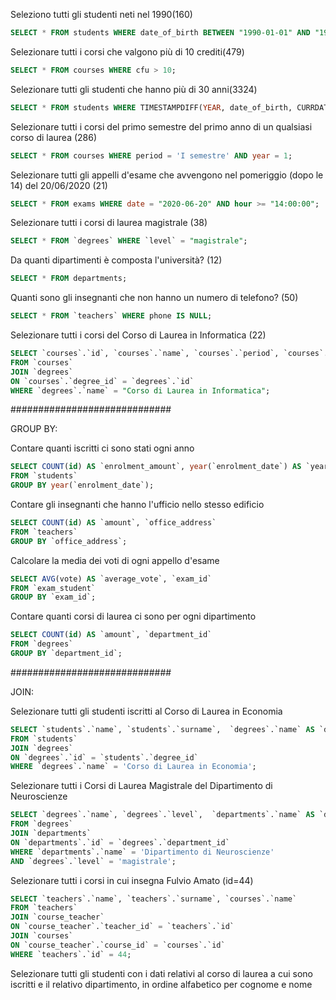 Seleziono tutti gli studenti neti nel 1990(160)
```sql
SELECT * FROM students WHERE date_of_birth BETWEEN "1990-01-01" AND "1990-12-31";
```

Selezionare tutti i corsi che valgono più di 10 crediti(479)
```sql
SELECT * FROM courses WHERE cfu > 10;
```

Selezionare tutti gli studenti che hanno più di 30 anni(3324)
```sql
SELECT * FROM students WHERE TIMESTAMPDIFF(YEAR, date_of_birth, CURRDATE()) > 30;
```

Selezionare tutti i corsi del primo semestre del primo anno di un qualsiasi corso di laurea (286)
```sql
SELECT * FROM courses WHERE period = 'I semestre' AND year = 1;
```

Selezionare tutti gli appelli d'esame che avvengono nel pomeriggio (dopo le 14) del 20/06/2020 (21)
```sql
SELECT * FROM exams WHERE date = "2020-06-20" AND hour >= "14:00:00";
```

Selezionare tutti i corsi di laurea magistrale (38)
```sql
SELECT * FROM `degrees` WHERE `level` = "magistrale";
```

Da quanti dipartimenti è composta l'università? (12)
```sql
SELECT * FROM departments;
```
Quanti sono gli insegnanti che non hanno un numero di telefono? (50)
```sql
SELECT * FROM `teachers` WHERE phone IS NULL;
```

Selezionare tutti i corsi del Corso di Laurea in Informatica (22)
```sql
SELECT `courses`.`id`, `courses`.`name`, `courses`.`period`, `courses`.`year`, `courses`.`website`, `courses`.`cfu`, `degrees`.`name` AS `degrees_name`
FROM `courses`
JOIN `degrees` 
ON `courses`.`degree_id` = `degrees`.`id`
WHERE `degrees`.`name` = "Corso di Laurea in Informatica";
```

#############################

GROUP BY:

Contare quanti iscritti ci sono stati ogni anno
```sql
SELECT COUNT(id) AS `enrolment_amount`, year(`enrolment_date`) AS `year`
FROM `students`
GROUP BY year(`enrolment_date`);
```

Contare gli insegnanti che hanno l'ufficio nello stesso edificio
```sql
SELECT COUNT(id) AS `amount`, `office_address`
FROM `teachers`
GROUP BY `office_address`;
```

Calcolare la media dei voti di ogni appello d'esame
```sql
SELECT AVG(vote) AS `average_vote`, `exam_id`
FROM `exam_student`
GROUP BY `exam_id`;
```

Contare quanti corsi di laurea ci sono per ogni dipartimento
```sql
SELECT COUNT(id) AS `amount`, `department_id`
FROM `degrees`
GROUP BY `department_id`;
```


#############################

JOIN:

Selezionare tutti gli studenti iscritti al Corso di Laurea in Economia
```sql
SELECT `students`.`name`, `students`.`surname`,  `degrees`.`name` AS `degrees_name`
FROM `students`
JOIN `degrees`
ON `degrees`.`id` = `students`.`degree_id`
WHERE `degrees`.`name` = 'Corso di Laurea in Economia';
```

Selezionare tutti i Corsi di Laurea Magistrale del Dipartimento di Neuroscienze
```sql
SELECT `degrees`.`name`, `degrees`.`level`,  `departments`.`name` AS `departments_name`
FROM `degrees`
JOIN `departments`
ON `departments`.`id` = `degrees`.`department_id`
WHERE `departments`.`name` = 'Dipartimento di Neuroscienze'
AND `degrees`.`level` = 'magistrale';
```

Selezionare tutti i corsi in cui insegna Fulvio Amato (id=44)
```sql
SELECT `teachers`.`name`, `teachers`.`surname`, `courses`.`name`
FROM `teachers`
JOIN `course_teacher`
ON `course_teacher`.`teacher_id` = `teachers`.`id`
JOIN `courses` 
ON `course_teacher`.`course_id` = `courses`.`id`
WHERE `teachers`.`id` = 44;
```

Selezionare tutti gli studenti con i dati relativi al corso di laurea a cui sono iscritti e il relativo dipartimento, in ordine alfabetico per cognome e nome
```sql

```